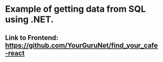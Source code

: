 # Example of getting data from SQL using .NET.

## Link to Frontend: https://github.com/YourGuruNet/find_your_cafe-react
